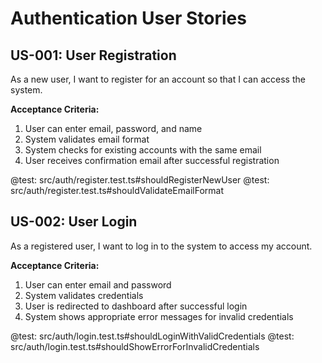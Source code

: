 # Authentication User Stories

## US-001: User Registration

As a new user, I want to register for an account so that I can access the system.

**Acceptance Criteria:**
1. User can enter email, password, and name
2. System validates email format
3. System checks for existing accounts with the same email
4. User receives confirmation email after successful registration

@test: src/auth/register.test.ts#shouldRegisterNewUser
@test: src/auth/register.test.ts#shouldValidateEmailFormat

## US-002: User Login

As a registered user, I want to log in to the system to access my account.

**Acceptance Criteria:**
1. User can enter email and password
2. System validates credentials
3. User is redirected to dashboard after successful login
4. System shows appropriate error messages for invalid credentials

@test: src/auth/login.test.ts#shouldLoginWithValidCredentials
@test: src/auth/login.test.ts#shouldShowErrorForInvalidCredentials